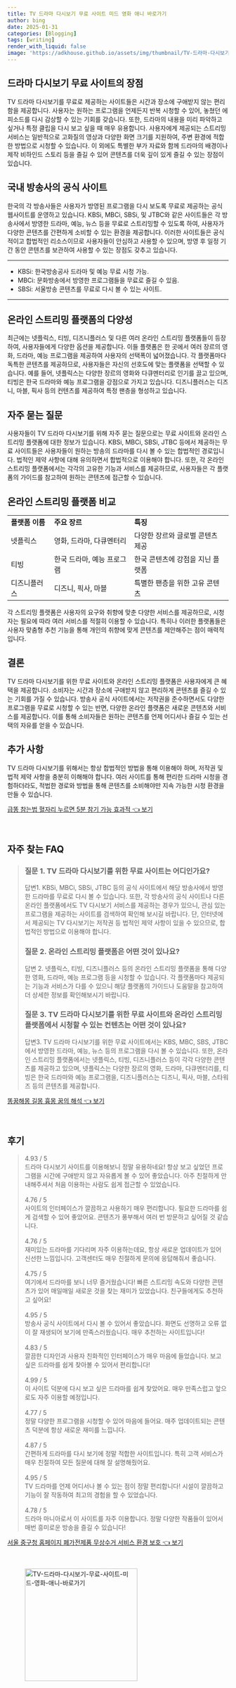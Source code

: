 ```yaml
---
title: TV 드라마 다시보기 무료 사이트 미드 영화 애니 바로가기
author: bing
date: 2025-01-31
categories: [Blogging]
tags: [writing]
render_with_liquid: false
image: 'https://adkhouse.github.io/assets/img/thumbnail/TV-드라마-다시보기-무료-사이트-미드-영화-애니-바로가기.webp'
---
```



<h2 id='드라마 다시보기 무료 사이트의 장점'>드라마 다시보기 무료 사이트의 장점</h2>

<p>TV 드라마 다시보기를 무료로 제공하는 사이트들은 시간과 장소에 구애받지 않는 편리함을 제공합니다. 사용자는 원하는 프로그램을 언제든지 반복 시청할 수 있어, 놓쳤던 에피소드를 다시 감상할 수 있는 기회를 갖습니다. 또한, 드라마의 내용을 미리 파악하고 싶거나 특정 클립을 다시 보고 싶을 때 매우 유용합니다. 사용자에게 제공되는 스트리밍 서비스는 일반적으로 고화질의 영상과 다양한 화면 크기를 지원하여, 주변 환경에 적합한 방법으로 시청할 수 있습니다. 이 외에도 특별한 부가 자료와 함께 드라마의 배경이나 제작 비하인드 스토리 등을 즐길 수 있어 콘텐츠를 더욱 깊이 있게 즐길 수 있는 장점이 있습니다.</p>

<h2 id='국내 방송사의 공식 사이트'>국내 방송사의 공식 사이트</h2>

<p>한국의 각 방송사들은 사용자가 방영된 프로그램을 다시 보도록 무료로 제공하는 공식 웹사이트를 운영하고 있습니다. KBSi, MBCi, SBSi, 및 JTBC와 같은 사이트들은 각 방송사에서 방영한 드라마, 예능, 뉴스 등을 무료로 스트리밍할 수 있도록 하여, 사용자가 다양한 콘텐츠를 간편하게 소비할 수 있는 환경을 제공합니다. 이러한 사이트들은 공식적이고 합법적인 리소스이므로 사용자들이 안심하고 사용할 수 있으며, 방영 후 일정 기간 동안 콘텐츠를 보관하여 사용할 수 있는 장점도 갖추고 있습니다.</p>

<hr />

<ul>
    <li>KBSi: 한국방송공사 드라마 및 예능 무료 시청 가능.</li>
    <li>MBCi: 문화방송에서 방영한 프로그램들을 무료로 즐길 수 있음.</li>
    <li>SBSi: 서울방송 콘텐츠를 무료로 다시 볼 수 있는 사이트.</li>
</ul>

<hr />

<h2 id='온라인 스트리밍 플랫폼의 다양성'>온라인 스트리밍 플랫폼의 다양성</h2>

<p>최근에는 넷플릭스, 티빙, 디즈니플러스 및 다른 여러 온라인 스트리밍 플랫폼들이 등장하여, 사용자들에게 다양한 옵션을 제공합니다. 이들 플랫폼은 한 곳에서 여러 장르의 영화, 드라마, 예능 프로그램을 제공하여 사용자의 선택폭이 넓어졌습니다. 각 플랫폼마다 독특한 콘텐츠를 제공하므로, 사용자들은 자신의 선호도에 맞는 플랫폼을 선택할 수 있습니다. 예를 들어, 넷플릭스는 다양한 장르의 영화와 다큐멘터리로 인기를 끌고 있으며, 티빙은 한국 드라마와 예능 프로그램을 강점으로 가지고 있습니다. 디즈니플러스는 디즈니, 마블, 픽사 등의 컨텐츠를 제공하여 특정 팬층을 형성하고 있습니다.</p>

<h2 id='자주 묻는 질문'>자주 묻는 질문</h2>

<p>사용자들이 TV 드라마 다시보기를 위해 자주 묻는 질문으로는 무료 사이트와 온라인 스트리밍 플랫폼에 대한 정보가 있습니다. KBSi, MBCi, SBSi, JTBC 등에서 제공하는 무료 사이트들은 사용자들이 원하는 방송의 드라마를 다시 볼 수 있는 합법적인 경로입니다. 법적인 제약 사항에 대해 유의하면서 합법적으로 이용해야 합니다. 또한, 각 온라인 스트리밍 플랫폼에서는 각각의 고유한 기능과 서비스를 제공하므로, 사용자들은 각 플랫폼의 가이드를 참고하여 원하는 콘텐츠에 접근할 수 있습니다.</p>

<h2 id='온라인 스트리밍 플랫폼 비교'>온라인 스트리밍 플랫폼 비교</h2>

<table>
    <tr>
        <td><b>플랫폼 이름</b></td>
        <td><b>주요 장르</b></td>
        <td><b>특징</b></td>
    </tr>
    <tr>
        <td>넷플릭스</td>
        <td>영화, 드라마, 다큐멘터리</td>
        <td>다양한 장르와 글로벌 콘텐츠 제공</td>
    </tr>
    <tr>
        <td>티빙</td>
        <td>한국 드라마, 예능 프로그램</td>
        <td>한국 콘텐츠에 강점을 지닌 플랫폼</td>
    </tr>
    <tr>
        <td>디즈니플러스</td>
        <td>디즈니, 픽사, 마블</td>
        <td>특별한 팬층을 위한 고유 콘텐츠</td>
    </tr>
</table>

<p>각 스트리밍 플랫폼은 사용자의 요구와 취향에 맞춘 다양한 서비스를 제공하므로, 시청자는 필요에 따라 여러 서비스를 적절히 이용할 수 있습니다. 특히나 이러한 플랫폼들은 사용자 맞춤형 추천 기능을 통해 개인의 취향에 맞게 콘텐츠를 제안해주는 점이 매력적입니다.</p>

<h2 id='결론'>결론</h2>

<p>TV 드라마 다시보기를 위한 무료 사이트와 온라인 스트리밍 플랫폼은 사용자에게 큰 혜택을 제공합니다. 소비자는 시간과 장소에 구애받지 않고 편리하게 콘텐츠를 즐길 수 있는 기회를 가질 수 있습니다. 방송사 공식 사이트에서는 저작권을 준수하면서도 다양한 프로그램을 무료로 시청할 수 있는 반면, 다양한 온라인 플랫폼은 새로운 콘텐츠와 서비스를 제공합니다. 이를 통해 소비자들은 원하는 콘텐츠를 언제 어디서나 즐길 수 있는 선택의 자유를 얻을 수 있습니다.</p>

<h2 id='추가 사항'>추가 사항</h2>

<p>TV 드라마 다시보기를 위해서는 항상 합법적인 방법을 통해 이용해야 하며, 저작권 및 법적 제약 사항을 충분히 이해해야 합니다. 여러 사이트를 통해 편리한 드라마 시청을 경험하더라도, 적법한 경로와 방법을 통해 콘텐츠를 소비해야만 지속 가능한 시청 환경을 만들 수 있습니다.</p>


<p><a class="click-button" title="급똥 참는법 혈자리 누르면 5분 참기 가능 효과적" href="https://adkhouse.github.io/posts/%EA%B8%89%EB%98%A5-%EC%B0%B8%EB%8A%94%EB%B2%95-%ED%98%88%EC%9E%90%EB%A6%AC-%EB%88%84%EB%A5%B4%EB%A9%B4-5%EB%B6%84-%EC%B0%B8%EA%B8%B0-%EA%B0%80%EB%8A%A5-%ED%9A%A8%EA%B3%BC%EC%A0%81/" rel="dofollow">급똥 참는법 혈자리 누르면 5분 참기 가능 효과적 👈 보기</a></p><br>
<h2 id='자주_찾는_FAQ'>자주 찾는 FAQ</h2>
<div itemscope="" itemtype="https://schema.org/FAQPage"> 
<blockquote> 
<div itemscope="" itemprop="mainEntity" itemtype="https://schema.org/Question"> 
<h3 itemprop="name">질문 1. TV 드라마 다시보기를 위한 무료 사이트는 어디인가요?</h3> 
<div itemscope="" itemprop="acceptedAnswer" itemtype="https://schema.org/Answer"> 
<span itemprop="text"> 
<p>답변1. KBSi, MBCi, SBSi, JTBC 등의 공식 사이트에서 해당 방송사에서 방영한 드라마를 무료로 다시 볼 수 있습니다. 또한, 각 방송사의 공식 사이트나 다른 온라인 플랫폼에서도 TV 다시보기 서비스를 제공하는 경우가 있으니, 관심 있는 프로그램을 제공하는 사이트를 검색하여 확인해 보시길 바랍니다. 단, 인터넷에서 제공되는 TV 다시보기는 저작권 등 법적인 제약 사항이 있을 수 있으므로, 합법적인 방법으로 이용해야 합니다.</p> 
</span> 
</div> 
</div> 

<div itemscope="" itemprop="mainEntity" itemtype="https://schema.org/Question"> 
<h3 itemprop="name">질문 2. 온라인 스트리밍 플랫폼은 어떤 것이 있나요?</h3> 
<div itemscope="" itemprop="acceptedAnswer" itemtype="https://schema.org/Answer"> 
<span itemprop="text"> 
<p>답변 2. 넷플릭스, 티빙, 디즈니플러스 등의 온라인 스트리밍 플랫폼을 통해 다양한 영화, 드라마, 예능 프로그램 등을 시청할 수 있습니다. 각 플랫폼마다 제공되는 기능과 서비스가 다를 수 있으니 해당 플랫폼의 가이드나 도움말을 참고하여 더 상세한 정보를 확인해보시기 바랍니다.</p> 
</span> 
</div> 
</div> 

<div itemscope="" itemprop="mainEntity" itemtype="https://schema.org/Question"> 
<h3 itemprop="name">질문 3. TV 드라마 다시보기를 위한 무료 사이트와 온라인 스트리밍 플랫폼에서 시청할 수 있는 컨텐츠는 어떤 것이 있나요?</h3> 
<div itemscope="" itemprop="acceptedAnswer" itemtype="https://schema.org/Answer"> 
<span itemprop="text"> 
<p>답변3. TV 드라마 다시보기를 위한 무료 사이트에서는 KBS, MBC, SBS, JTBC에서 방영한 드라마, 예능, 뉴스 등의 프로그램을 다시 볼 수 있습니다. 또한, 온라인 스트리밍 플랫폼에서는 넷플릭스, 티빙, 디즈니플러스 등이 각각 다양한 콘텐츠를 제공하고 있으며, 넷플릭스는 다양한 장르의 영화, 드라마, 다큐멘터리를, 티빙은 한국 드라마와 예능 프로그램을, 디즈니플러스는 디즈니, 픽사, 마블, 스타워즈 등의 콘텐츠를 제공합니다.</p> 
</span> 
</div> 
</div> 

</blockquote> 
</div>
<p><a class="click-button" title="똥꿈해몽 길몽 흉몽 꿈의 해석" href="https://adkhouse.github.io/posts/%EB%98%A5%EA%BF%88%ED%95%B4%EB%AA%BD-%EA%B8%B8%EB%AA%BD-%ED%9D%89%EB%AA%BD-%EA%BF%88%EC%9D%98-%ED%95%B4%EC%84%9D/" rel="dofollow">똥꿈해몽 길몽 흉몽 꿈의 해석 👈 보기</a></p><br>
<h2 id='후기'>후기</h2>
<div itemscope itemtype="https://schema.org/Product">
  <blockquote>
  <div itemprop="review" itemscope itemtype="https://schema.org/Review">
      <div itemprop="reviewRating" itemscope itemtype="https://schema.org/Rating"> <span itemprop="ratingValue">4.93</span> / <span itemprop="bestRating">5</span> </div>
      <span itemprop="reviewBody">드라마 다시보기 사이트를 이용해보니 정말 유용하네요! 항상 보고 싶었던 프로그램을 시간에 구애받지 않고 자유롭게 볼 수 있어 좋았습니다. 아주 친절하게 안내해주셔서 처음 이용하는 사람도 쉽게 접근할 수 있었습니다.</span>
  </div>
  <br>
  <div itemprop="review" itemscope itemtype="https://schema.org/Review">
      <div itemprop="reviewRating" itemscope itemtype="https://schema.org/Rating"> <span itemprop="ratingValue">4.76</span> / <span itemprop="bestRating">5</span> </div>
      <span itemprop="reviewBody">사이트의 인터페이스가 깔끔하고 사용하기 매우 편리합니다. 필요한 드라마를 쉽게 검색할 수 있어 좋았어요. 콘텐츠가 풍부해서 여러 번 방문하고 싶어질 것 같습니다.</span>
  </div>
  <br>
  <div itemprop="review" itemscope itemtype="https://schema.org/Review">
      <div itemprop="reviewRating" itemscope itemtype="https://schema.org/Rating"> <span itemprop="ratingValue">4.76</span> / <span itemprop="bestRating">5</span> </div>
      <span itemprop="reviewBody">재미있는 드라마를 기다리며 자주 이용하는데요, 항상 새로운 업데이트가 있어 신선한 느낌입니다. 고객센터도 매우 친절하게 문의에 응답해줘서 좋습니다.</span>
  </div>
  <br>
  <div itemprop="review" itemscope itemtype="https://schema.org/Review">
      <div itemprop="reviewRating" itemscope itemtype="https://schema.org/Rating"> <span itemprop="ratingValue">4.75</span> / <span itemprop="bestRating">5</span> </div>
      <span itemprop="reviewBody">여기에서 드라마를 보니 너무 즐거웠습니다! 빠른 스트리밍 속도와 다양한 콘텐츠가 있어 매일매일 새로운 것을 찾는 재미가 있었습니다. 친구들에게도 추천하고 싶어요!</span>
  </div>
  <br>
  <div itemprop="review" itemscope itemtype="https://schema.org/Review">
      <div itemprop="reviewRating" itemscope itemtype="https://schema.org/Rating"> <span itemprop="ratingValue">4.95</span> / <span itemprop="bestRating">5</span> </div>
      <span itemprop="reviewBody">방송사 공식 사이트에서 다시 볼 수 있어서 좋았습니다. 화면도 선명하고 오류 없이 잘 재생되어 보기에 만족스러웠습니다. 매우 추천하는 사이트입니다!</span>
  </div>
  <br>
  <div itemprop="review" itemscope itemtype="https://schema.org/Review">
      <div itemprop="reviewRating" itemscope itemtype="https://schema.org/Rating"> <span itemprop="ratingValue">4.83</span> / <span itemprop="bestRating">5</span> </div>
      <span itemprop="reviewBody">깔끔한 디자인과 사용자 친화적인 인터페이스가 매우 마음에 들었습니다. 보고 싶은 드라마를 쉽게 찾아볼 수 있어서 편리합니다!</span>
  </div>
  <br>
  <div itemprop="review" itemscope itemtype="https://schema.org/Review">
      <div itemprop="reviewRating" itemscope itemtype="https://schema.org/Rating"> <span itemprop="ratingValue">4.99</span> / <span itemprop="bestRating">5</span> </div>
      <span itemprop="reviewBody">이 사이트 덕분에 다시 보고 싶은 드라마를 쉽게 찾았어요. 매우 만족스럽고 앞으로도 자주 이용할 예정입니다.</span>
  </div>
  <br>
  <div itemprop="review" itemscope itemtype="https://schema.org/Review">
      <div itemprop="reviewRating" itemscope itemtype="https://schema.org/Rating"> <span itemprop="ratingValue">4.77</span> / <span itemprop="bestRating">5</span> </div>
      <span itemprop="reviewBody">정말 다양한 프로그램을 시청할 수 있어 마음에 들어요. 매주 업데이트되는 콘텐츠 덕분에 항상 새로운 재미를 느낍니다.</span>
  </div>
  <br>
  <div itemprop="review" itemscope itemtype="https://schema.org/Review">
      <div itemprop="reviewRating" itemscope itemtype="https://schema.org/Rating"> <span itemprop="ratingValue">4.87</span> / <span itemprop="bestRating">5</span> </div>
      <span itemprop="reviewBody">간편하게 드라마를 다시 보기에 정말 적합한 사이트입니다. 특히 고객 서비스가 매우 친절하여 모든 질문에 대해 잘 설명해줬어요.</span>
  </div>
  <br>
  <div itemprop="review" itemscope itemtype="https://schema.org/Review">
      <div itemprop="reviewRating" itemscope itemtype="https://schema.org/Rating"> <span itemprop="ratingValue">4.95</span> / <span itemprop="bestRating">5</span> </div>
      <span itemprop="reviewBody">TV 드라마를 언제 어디서나 볼 수 있는 점이 정말 편리합니다! 시설이 깔끔하고 기능이 잘 작동하여 최고의 경험을 할 수 있었습니다.</span>
  </div>
  <br>
  <div itemprop="review" itemscope itemtype="https://schema.org/Review">
      <div itemprop="reviewRating" itemscope itemtype="https://schema.org/Rating"> <span itemprop="ratingValue">4.78</span> / <span itemprop="bestRating">5</span> </div>
      <span itemprop="reviewBody">드라마 마니아로서 이 사이트를 자주 이용합니다. 정말 다양한 작품들이 있어서 매번 흥미로운 방송을 즐길 수 있습니다!</span>
  </div>
  </blockquote>
</div>
<p><a class="click-button" title="서울 중구청 홈페이지 폐가전제품 무상수거 서비스 환경 보호" href="https://adkhouse.github.io/posts/%EC%84%9C%EC%9A%B8-%EC%A4%91%EA%B5%AC%EC%B2%AD-%ED%99%88%ED%8E%98%EC%9D%B4%EC%A7%80-%ED%8F%90%EA%B0%80%EC%A0%84%EC%A0%9C%ED%92%88-%EB%AC%B4%EC%83%81%EC%88%98%EA%B1%B0-%EC%84%9C%EB%B9%84%EC%8A%A4-%ED%99%98%EA%B2%BD-%EB%B3%B4%ED%98%B8/" rel="dofollow">서울 중구청 홈페이지 폐가전제품 무상수거 서비스 환경 보호 👈 보기</a></p><br>
<figure class="image"><img src="https://adkhouse.github.io/assets/img/thumbnail/TV-드라마-다시보기-무료-사이트-미드-영화-애니-바로가기.webp" alt="TV-드라마-다시보기-무료-사이트-미드-영화-애니-바로가기" width="256" height="256"></figure>